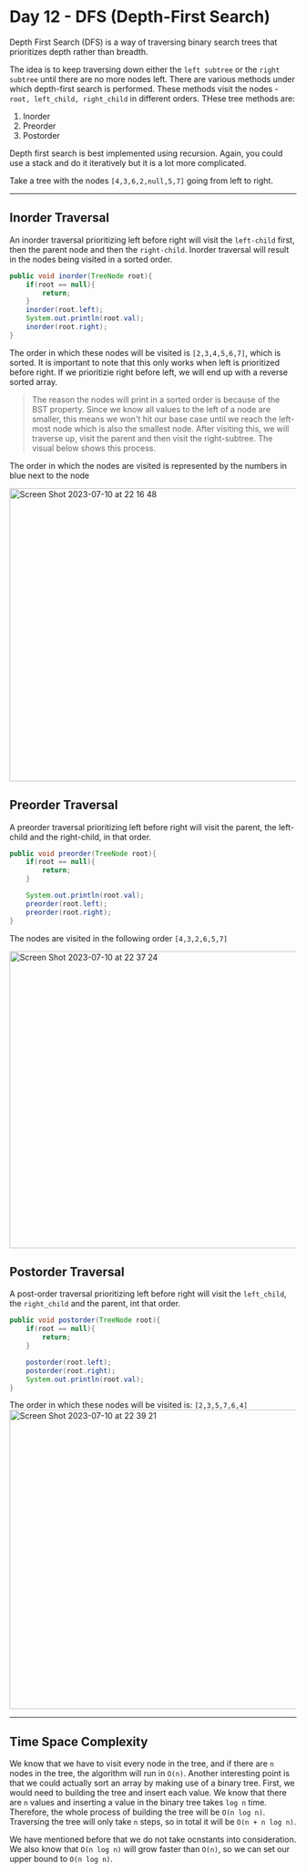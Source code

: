 # Day 12 - DFS (Depth-First Search)

Depth First Search (DFS) is a way of traversing binary search trees that prioritizes depth rather than breadth.

The idea is to keep traversing down either the ```left subtree``` or the ```right subtree``` until there are no more nodes left. There are various methods under which depth-first search is performed. These methods visit the nodes - ```root, left_child, right_child``` in different orders. THese tree methods are:
1. Inorder
2. Preorder
3. Postorder

Depth first search is best implemented using recursion. Again, you could use a stack and do it iteratively but it is a lot more complicated.

Take a tree with the nodes ```[4,3,6,2,null,5,7]``` going from left to right.

<hr>

## Inorder Traversal

An inorder traversal prioritizing left before right will visit the ```left-child``` first, then the parent node and then the ```right-child```. Inorder traversal will result in the nodes being visited in a sorted order.

```java
public void inorder(TreeNode root){
    if(root == null){
        return;
    }
    inorder(root.left);
    System.out.println(root.val);
    inorder(root.right);
}
```

The order in which these nodes will be visited is ```[2,3,4,5,6,7]```, which is sorted. It is important to note that this only works when left is prioritized before right. If we prioritizie right before left, we will end up with a reverse sorted array.

> The reason the nodes will print in a sorted order is because of the BST property. Since we know all values to the left of a node are smaller, this means we won't hit our base case until we reach the left-most node which is also the smallest node. After visiting this, we will traverse up, visit the parent and then visit the right-subtree. The visual below shows this process.

The order in which the nodes are visited is represented by the numbers in blue next to the node

<img width="514" alt="Screen Shot 2023-07-10 at 22 16 48" src="https://github.com/Alisherka7/daily_challenge_algorithm/assets/38793933/f542f931-556f-49c6-825b-d4625b8d7999">


## Preorder Traversal

A preorder traversal prioritizing left before right will visit the parent, the left-child and the right-child, in that order.

```java
public void preorder(TreeNode root){
    if(root == null){
        return;
    }

    System.out.println(root.val);
    preorder(root.left);
    preorder(root.right);
}
```

The nodes are visited in the following order ```[4,3,2,6,5,7]```

<img width="521" alt="Screen Shot 2023-07-10 at 22 37 24" src="https://github.com/Alisherka7/daily_challenge_algorithm/assets/38793933/129d5f61-645f-4a32-9282-7cc2163ba72b">

## Postorder Traversal

A post-order traversal prioritizing left before right will visit the ```left_child```, the ```right_child``` and the parent, int that order.

```java
public void postorder(TreeNode root){
    if(root == null){
        return;
    }

    postorder(root.left);
    postorder(root.right);
    System.out.println(root.val);
}
```

The order in which these nodes will be visited is: ```[2,3,5,7,6,4]```
<img width="525" alt="Screen Shot 2023-07-10 at 22 39 21" src="https://github.com/Alisherka7/daily_challenge_algorithm/assets/38793933/431b0883-0ef1-462f-ac7b-c227add562f8">

<hr>

## Time Space Complexity

We know that we have to visit every node in the tree, and if there are ```n``` nodes in the tree, the algorithm will run in ```O(n)```.
Another interesting point is that we could actually sort an array by making use of a binary tree. First, we would need to building the tree and insert each value. We know that there are ```n``` values and inserting a value in the binary tree takes ```log n``` time. Therefore, the whole process of building the tree will be ```O(n log n)```. Traversing the tree will only take ```n``` steps, so in total it will be ```O(n + n log n)```.

We have mentioned before that we do not take ocnstants into consideration. We also know that ```O(n log n)``` will grow faster than ```O(n)```, so we can set our upper bound to ```O(n log n)```.


